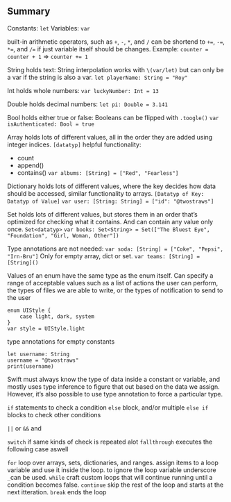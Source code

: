 ## Summary

Constants: `let`
Variables: `var`

built-in arithmetic operators, such as `+`, `-`, `*`, and `/` can be shortend to `+=`, `-=`, `*=`, and `/=` if just variable itself should be changes. 
Example: `counter = counter + 1` => `counter += 1`



String holds text:
String interpolation works with `\(var/let)` but can only be a var if the string is also a var. 
`let playerName: String = "Roy"`

Int holds whole numbers:
`var luckyNumber: Int = 13`

Double holds decimal numbers:
`let pi: Double = 3.141`

Bool holds either true or false:
Booleans can be flipped with `.toogle()`
`var isAuthenticated: Bool = true`

Array holds lots of different values, all in the order they are added using integer indices. `[datatyp]`
helpful functionality: 
* count
* append() 
* contains()
`var albums: [String] = ["Red", "Fearless"]`

Dictionary holds lots of different values, where the key decides how data should be accessed, similar functionality to arrays. `[Datatyp of Key: Datatyp of Value]`
`var user: [String: String] = ["id": "@twostraws"]`

Set holds lots of different values, but stores them in an order that’s optimized for checking what it contains. And can contain any value only once. `Set<datatyp>`
`var books: Set<String> = Set(["The Bluest Eye", "Foundation", "Girl, Woman, Other"])`

Type annotations are not needed:
`var soda: [String] = ["Coke", "Pepsi", "Irn-Bru"]`
Only for empty array, dict or set.
`var teams: [String] = [String]()`

Values of an enum have the same type as the enum itself. Can specify a range of acceptable values such as a list of actions the user can perform, the types of files we are able to write, or the types of notification to send to the user
```
enum UIStyle {
    case light, dark, system
}
var style = UIStyle.light
```

type annotations for empty constants
```
let username: String
username = "@twostraws"
print(username)
```

Swift must always know the type of data inside a constant or variable, and mostly uses type inference to figure that out based on the data we assign. However, it’s also possible to use type annotation to force a particular type.


`if` statements to check a condition 
`else` block, and/or multiple `else if` blocks to check other conditions

`||` or 
`&&` and 

`switch` if same kinds of check is repeated alot
`fallthrough` executes the following case aswell

`for` loop over arrays, sets, dictionaries, and ranges. assign items to a loop variable and use it inside the loop. to ignore the loop variable underscore `_`can be used.
`while` craft custom loops that will continue running until a condition becomes false.
`continue` skip the rest of the loop and starts at the next itteration. 
`break` ends the loop
